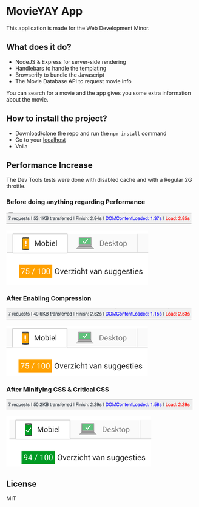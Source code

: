 # MovieYAY App

This application is made for the Web Development Minor.

## What does it do?
- NodeJS & Express for server-side rendering
- Handlebars to handle the templating
- Browserify to bundle the Javascript
- The Movie Database API to request movie info

You can search for a movie and the app gives you some extra information about the movie.

## How to install the project?
- Download/clone the repo and run the `npm install` command
- Go to your [localhost](http://localhost:3000)
- Voila

## Performance Increase

The Dev Tools tests were done with disabled cache and with a Regular 2G throttle.

### Before doing anything regarding Performance

![alt text](https://github.com/Mimaaa/MINOR_WD_PEMA-NODE/blob/master/readme_img/before1.png "Before Optimizing Dev Tools")

![alt text](https://github.com/Mimaaa/MINOR_WD_PEMA-NODE/blob/master/readme_img/before2.png "Before Optimizing Speed Insights")

### After Enabling Compression

![alt text](https://github.com/Mimaaa/MINOR_WD_PEMA-NODE/blob/master/readme_img/aftercompress1.png "After Enabling Compression Dev Tools")

![alt text](https://github.com/Mimaaa/MINOR_WD_PEMA-NODE/blob/master/readme_img/aftercompress2.png "After Enabling Compression Speed Insights")

### After Minifying CSS & Critical CSS

![alt text](https://github.com/Mimaaa/MINOR_WD_PEMA-NODE/blob/master/readme_img/aftercss1.png "After Minifying & Critical CSS Dev Tools")

![alt text](https://github.com/Mimaaa/MINOR_WD_PEMA-NODE/blob/master/readme_img/aftercss2.png "AAfter Minifying & Critical CSS Speed Insights")

## License

MIT
